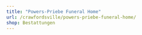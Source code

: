 ```yaml
---
title: "Powers-Priebe Funeral Home"
url: /crawfordsville/powers-priebe-funeral-home/
shop: Bestattungen
---
```

